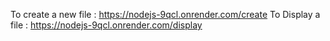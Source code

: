 To create a new file : https://nodejs-9qcl.onrender.com/create
To Display a file : https://nodejs-9qcl.onrender.com/display
